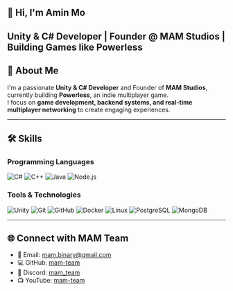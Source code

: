 ## 👋 Hi, I'm Amin Mo

Unity & C# Developer | Founder @ MAM Studios | Building Games like Powerless
---

## 🚀 About Me
I'm a passionate **Unity & C# Developer** and Founder of **MAM Studios**, currently building **Powerless**, an indie multiplayer game.  
I focus on **game development, backend systems, and real-time multiplayer networking** to create engaging experiences.

---

## 🛠️ Skills

### Programming Languages
 ![C#](https://skillicons.dev/icons?i=cs)
 ![C++](https://skillicons.dev/icons?i=cpp)
 ![Java](https://skillicons.dev/icons?i=java)
 ![Node.js](https://skillicons.dev/icons?i=nodejs)

### Tools & Technologies
 ![Unity](https://skillicons.dev/icons?i=unity)
 ![Git](https://skillicons.dev/icons?i=git)
 ![GitHub](https://skillicons.dev/icons?i=github)
 ![Docker](https://skillicons.dev/icons?i=docker) 
 ![Linux](https://skillicons.dev/icons?i=linux)
 ![PostgreSQL](https://skillicons.dev/icons?i=postgres)
 ![MongoDB](https://skillicons.dev/icons?i=mongodb)

---

## 🌐 Connect with MAM Team
- 📧 Email: mam.binary@gmail.com  
- 💻 GitHub: [mam-team](https://github.com/mam-team)  
- 💬 Discord: [mam_team](https://discord.com/)  
- 📺 YouTube: [mam-team](https://www.youtube.com/c/mam-team)
